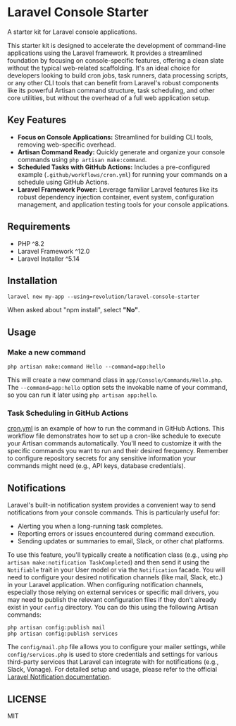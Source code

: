 # Laravel Console Starter

A starter kit for Laravel console applications.

This starter kit is designed to accelerate the development of command-line applications using the Laravel framework. It provides a streamlined foundation by focusing on console-specific features, offering a clean slate without the typical web-related scaffolding. It's an ideal choice for developers looking to build cron jobs, task runners, data processing scripts, or any other CLI tools that can benefit from Laravel's robust components like its powerful Artisan command structure, task scheduling, and other core utilities, but without the overhead of a full web application setup.

## Key Features
- **Focus on Console Applications:** Streamlined for building CLI tools, removing web-specific overhead.
- **Artisan Command Ready:** Quickly generate and organize your console commands using `php artisan make:command`.
- **Scheduled Tasks with GitHub Actions:** Includes a pre-configured example (`.github/workflows/cron.yml`) for running your commands on a schedule using GitHub Actions.
- **Laravel Framework Power:** Leverage familiar Laravel features like its robust dependency injection container, event system, configuration management, and application testing tools for your console applications.

## Requirements
- PHP ^8.2
- Laravel Framework ^12.0
- Laravel Installer ^5.14

## Installation

```shell
laravel new my-app --using=revolution/laravel-console-starter
```

When asked about "npm install", select **"No"**.

## Usage

### Make a new command

```shell
php artisan make:command Hello --command=app:hello
```
This will create a new command class in `app/Console/Commands/Hello.php`. The `--command=app:hello` option sets the invokable name of your command, so you can run it later using `php artisan app:hello`.

### Task Scheduling in GitHub Actions

[cron.yml](./.github/workflows/cron.yml) is an example of how to run the command in GitHub Actions.
This workflow file demonstrates how to set up a cron-like schedule to execute your Artisan commands automatically. You'll need to customize it with the specific commands you want to run and their desired frequency. Remember to configure repository secrets for any sensitive information your commands might need (e.g., API keys, database credentials).

## Notifications

Laravel's built-in notification system provides a convenient way to send notifications from your console commands. This is particularly useful for:

-   Alerting you when a long-running task completes.
-   Reporting errors or issues encountered during command execution.
-   Sending updates or summaries to email, Slack, or other chat platforms.

To use this feature, you'll typically create a notification class (e.g., using `php artisan make:notification TaskCompleted`) and then send it using the `Notifiable` trait in your User model or via the `Notification` facade. You will need to configure your desired notification channels (like mail, Slack, etc.) in your Laravel application. When configuring notification channels, especially those relying on external services or specific mail drivers, you may need to publish the relevant configuration files if they don't already exist in your `config` directory. You can do this using the following Artisan commands:

```shell
php artisan config:publish mail
php artisan config:publish services
```

The `config/mail.php` file allows you to configure your mailer settings, while `config/services.php` is used to store credentials and settings for various third-party services that Laravel can integrate with for notifications (e.g., Slack, Vonage). For detailed setup and usage, please refer to the official [Laravel Notification documentation](https://laravel.com/docs/notifications).

## LICENSE
MIT  
